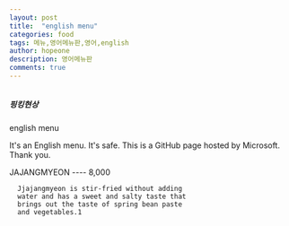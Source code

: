 ```yaml
---
layout: post
title:  "english menu"
categories: food
tags: 메뉴,영어메뉴판,영어,english
author: hopeone
description: 영어메뉴판
comments: true
---
```



###### 
##### 핑킹현상

english menu

It's an English menu.
It's safe.
This is a GitHub page hosted by Microsoft.
Thank you.

JAJANGMYEON ----  8,000
```
  Jjajangmyeon is stir-fried without adding
  water and has a sweet and salty taste that
  brings out the taste of spring bean paste
  and vegetables.1
```



